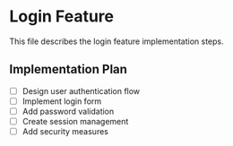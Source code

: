 # Login Feature

This file describes the login feature implementation steps.

## Implementation Plan
- [ ] Design user authentication flow
- [ ] Implement login form
- [ ] Add password validation
- [ ] Create session management
- [ ] Add security measures
